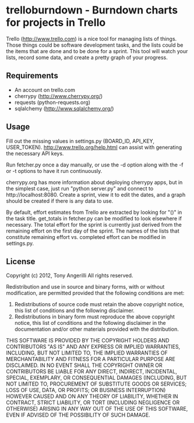 # trelloburndown - Burndown charts for projects in Trello

Trello (http://www.trello.com) is a nice tool for managing lists of things. Those things could be software development tasks, and the lists could be the items that are done and to be done for a sprint. This tool will watch your lists, record some data, and create a pretty graph of your progress.

## Requirements

- An account on trello.com
- cherrypy (http://www.cherrypy.org/)
- requests (python-requests.org)
- sqlalchemy (http://www.sqlalchemy.org/)

## Usage

Fill out the missing values in settings.py (BOARD_ID, API_KEY, USER_TOKEN). http://www.trello.org/help.html can assist with generating the necessary API keys.

Run fetcher.py once a day manually, or use the -d option along with the -f or -t options to have it run continuously.

cherrypy.org has more information about deploying cherrypy apps, but in the simplest case, just run "python server.py" and connect to http://localhost:8080. Create a sprint, view it to edit the dates, and a graph should be created if there is any data to use.

By default, effort estimates from Trello are extracted by looking for "(<number>)" in the task title. get_totals in fetcher.py can be modified to look elsewhere if necessary. The total effort for the sprint is currently just derived from the remaining effort on the first day of the sprint. The names of the lists that constitute remaining effort vs. completed effort can be modified in settings.py.

## License

Copyright (c) 2012, Tony Angerilli
All rights reserved.

Redistribution and use in source and binary forms, with or without
modification, are permitted provided that the following conditions are met: 

1. Redistributions of source code must retain the above copyright notice, this
   list of conditions and the following disclaimer. 
2. Redistributions in binary form must reproduce the above copyright notice,
   this list of conditions and the following disclaimer in the documentation
   and/or other materials provided with the distribution. 

THIS SOFTWARE IS PROVIDED BY THE COPYRIGHT HOLDERS AND CONTRIBUTORS "AS IS" AND
ANY EXPRESS OR IMPLIED WARRANTIES, INCLUDING, BUT NOT LIMITED TO, THE IMPLIED
WARRANTIES OF MERCHANTABILITY AND FITNESS FOR A PARTICULAR PURPOSE ARE
DISCLAIMED. IN NO EVENT SHALL THE COPYRIGHT OWNER OR CONTRIBUTORS BE LIABLE FOR
ANY DIRECT, INDIRECT, INCIDENTAL, SPECIAL, EXEMPLARY, OR CONSEQUENTIAL DAMAGES
(INCLUDING, BUT NOT LIMITED TO, PROCUREMENT OF SUBSTITUTE GOODS OR SERVICES;
LOSS OF USE, DATA, OR PROFITS; OR BUSINESS INTERRUPTION) HOWEVER CAUSED AND
ON ANY THEORY OF LIABILITY, WHETHER IN CONTRACT, STRICT LIABILITY, OR TORT
(INCLUDING NEGLIGENCE OR OTHERWISE) ARISING IN ANY WAY OUT OF THE USE OF THIS
SOFTWARE, EVEN IF ADVISED OF THE POSSIBILITY OF SUCH DAMAGE.